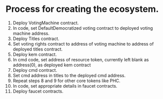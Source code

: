 # Process for creating the ecosystem.

1. Deploy VotingMachine contract.
2. In code, set DefaultDemocratized voting contract to deployed voting machine address.
3. Deploy Titles contract.
4. Set voting rights contract to address of voting machine to address of deployed titles contract.
5. Deploy kem contract.
6. In cmd code, set address of resource token, currently left blank as address(0), as deployed kem contract 
7. Deploy cmd contract.
8. Set cmd address in titles to the deployed cmd address.
9. Repeat steps 8 and 9 for other core tokens like PHC.
10. In code, set appropriate details in faucet contracts.
11. Deploy faucet contracts.